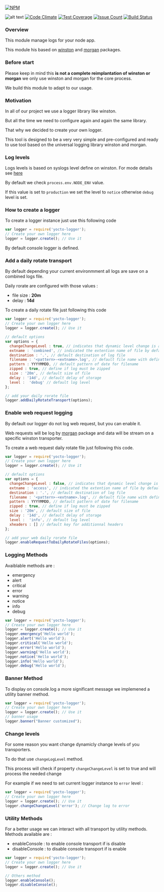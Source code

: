 [![NPM](https://nodei.co/npm/yocto-logger.png?downloads=true&downloadRank=true&stars=true)](https://nodei.co/npm/yocto-logger/)

![alt text](https://david-dm.org/yoctore/yocto-logger.svg "Dependencies Status")
[![Code Climate](https://codeclimate.com/github/yoctore/yocto-logger/badges/gpa.svg)](https://codeclimate.com/github/yoctore/yocto-logger)
[![Test Coverage](https://codeclimate.com/github/yoctore/yocto-logger/badges/coverage.svg)](https://codeclimate.com/github/yoctore/yocto-logger/coverage)
[![Issue Count](https://codeclimate.com/github/yoctore/yocto-logger/badges/issue_count.svg)](https://codeclimate.com/github/yoctore/yocto-logger)
[![Build Status](https://travis-ci.org/yoctore/yocto-logger.svg?branch=master)](https://travis-ci.org/yoctore/yocto-logger)


### Overview

This module manage logs for your node app.

This module his based on [winston](https://www.npmjs.com/package/winston) and [morgan](https://www.npmjs.com/package/morgan) packages.

### Before start

Please keep in mind this **is not a complete reimplantation of winston or morgan** we only use winston and morgan for the core process.

We build this module to adapt to our usage.

### Motivation

In all of our project we use a logger library like winston.

But all the time we need to configure again and again the same library. 

That why we decided to create your own logger.

This tool is designed to be a very very simple and pre-configured and ready to use tool
based on the universal logging library winston and morgan.

### Log levels

Logs levels is based on syslogs level define on winston. For mode details see [here](https://github.com/winstonjs/winston#logging-levels) 

By default we check <code>process.env.NODE_ENV</code> value.

If this value is set to <code>production</code> we set the level to <code>notice</code> otherwise <code>debug</code> level is set.

### How to create a logger

To create a logger instance just use this following code

```javascript
var logger = require('yocto-logger');
// Create your own logger here
logger = logger.create(); // Use it
```

By default console logger is defined.

### Add a daily rotate transport

By default depending your current environmment all logs are save on a combined logs file.

Daily rorate are configured with those values : 

- file size : **20m**
- delay : **14d**


To create a daily rotate file just following this code

```javascript
var logger = require('yocto-logger');
// Create your own logger here
logger = logger.create(); // Use it

// default options
var options = {
  changeChangeLevel : true, // indicates that dynamic level change is allowed
  extname : 'combined', // indicated the extention name of file by default <pattern>-<extname>.log
  destination : '.', // default destination of log file
  filename : '<pattern>-<extname>.log', // default file name with define structure <pattern>-<extname>.log
  pattern : YYYYMMDD, // default pattern of date for filename
  zipped : true, // define if log must be zipped
  size : '20m', // default size of file
  delay : '14d', // default delay of storage
  level :  'debug' // default log level
};

// add your daily rorate file
logger.addDailyRotateTransport(options);
```

### Enable web request logging

By default our logger do not log web request, but you can enable it.

Web requests will be log by [morgan](https://www.npmjs.com/package/morgan) package and data will be stream
on a specific winston transporter.

To create a web request daily rotate file just following this code.

```javascript
var logger = require('yocto-logger');
// Create your own logger here
logger = logger.create(); // Use it

// default options
var options = {
  changeChangeLevel : false, // indicates that dynamic level change is allowed
  extname : 'access', // indicated the extention name of file by default <pattern>-<extname>.log
  destination : '.', // default destination of log file
  filename : '<pattern>-<extname>.log', // default file name with define structure <pattern>-<extname>.log
  pattern : YYYYMMDD, // default pattern of date for filename
  zipped : true, // define if log must be zipped
  size : '20m', // default size of file
  delay : '14d', // default delay of storage
  level :  'info', // default log level
  xheaders : [] // default key for additionnal headers
};

// add your web daily rorate file
logger.enableRequestToDailyRotateFiles(options);
```

### Logging Methods

 Avaiblable methods are : 
 
 - emergency
 - alert
 - critical
 - error
 - warning
 - notice
 - info
 - debug

```javascript
var logger = require('yocto-logger');
// Create your own logger here
logger = logger.create(); // Use it
logger.emergency('Hello world');
logger.alert('Hello world');
logger.critical('Hello world');
logger.error('Hello world');
logger.warning('Hello world');
logger.notice('Hello world');
logger.info('Hello world');
logger.debug('Hello world');
```

### Banner Method 

To display on console.log a more significant message we implemened a utility banner method.

```javascript
var logger = require('yocto-logger');
// Create your own logger here
logger = logger.create(); // Use it
// banner usage
logger.banner("Banner customized");
```

### Change levels

For some reason you want change dynamicly change levels of you transporters.

To do that use <code>changeLogLevel</code> method.

This process will check if property <code>changeChangeLevel</code> is set to true
and will process the needed change

For example if we need to set current logger instance to `error` level : 

```javascript
var logger = require('yocto-logger');
// Create your own logger here
logger = logger.create(); // Use it
logger.changeChangeLevel('error'); // Change log to error
```

### Utility Methods

For a better usage we can interact with all transport by utility methods.
Methods available are : 

- enableConsole : to enable console transport if is disable
- disableConsole : to disable console transport if is enable

```javascript
var logger = require('yocto-logger');
// Create your own logger here
logger = logger.create(); // Use it

// Others method
logger.enableConsole();
logger.disableConsole();
```